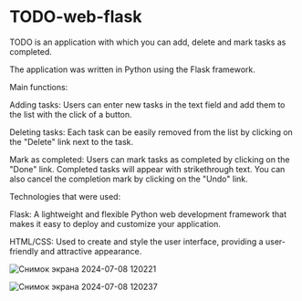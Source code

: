 # TODO-web-flask
TODO is an application with which you can add, delete and mark tasks as completed.

The application was written in Python using the Flask framework. 

Main functions:

  Adding tasks: Users can enter new tasks in the text field and add them to the list with the click of a button.
  
  Deleting tasks: Each task can be easily removed from the list by clicking on the "Delete" link next to the task.
  
  Mark as completed: Users can mark tasks as completed by clicking on the "Done" link. Completed tasks will appear with strikethrough text. You can also 
  cancel the completion mark by clicking on the "Undo" link.
  
Technologies that were used:

  Flask: A lightweight and flexible Python web development framework that makes it easy to deploy and customize your application.
  
  HTML/CSS: Used to create and style the user interface, providing a user-friendly and attractive appearance.

![Снимок экрана 2024-07-08 120221](https://github.com/ivnkml/TODO-web-flask/assets/109547027/e973dc51-c25e-4873-98ba-2cf9aa458cf3)


![Снимок экрана 2024-07-08 120237](https://github.com/ivnkml/TODO-web-flask/assets/109547027/a64da171-d474-4939-a8c4-800815ededc7)
